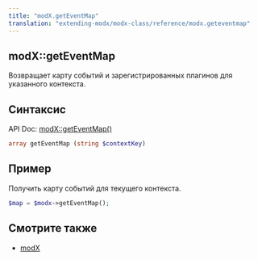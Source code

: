 ```yaml
---
title: "modX.getEventMap"
translation: "extending-modx/modx-class/reference/modx.geteventmap"
---
```


## modX::getEventMap

Возвращает карту событий и зарегистрированных плагинов для указанного контекста.

## Синтаксис

API Doc: [modX::getEventMap()](http://api.modx.com/revolution/2.2/db_core_model_modx_modx.class.html#%5CmodX::getEventMap())

``` php
array getEventMap (string $contextKey)
```

## Пример

Получить карту событий для текущего контекста.

``` php
$map = $modx->getEventMap();
```

## Смотрите также

- [modX](extending-modx/core-model/modx "modX")
